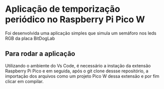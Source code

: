 # Aplicação de temporização periódico no Raspberry Pi Pico W
Foi desenvolvida uma aplicação simples que simula um semáforo nos leds RGB da placa BitDogLab
## Para rodar a aplicação
Utilizando o ambiente do Vs Code, é necessário a instação da extensão Raspberry Pi Pico e em seguida, após o git clone dessse repositório, a importação dos arquivos como um projeto Pico W dessa extensão e por fim clicar em compilar.
